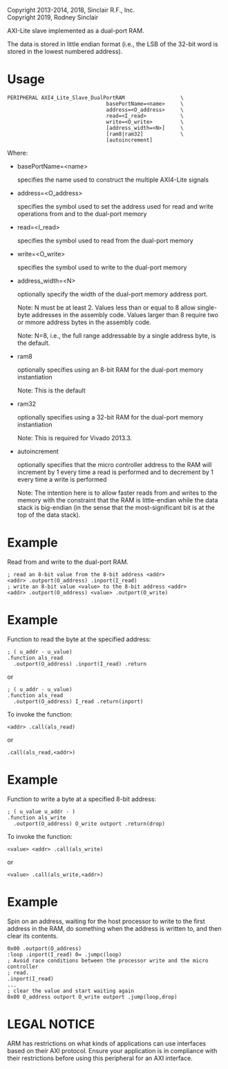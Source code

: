 Copyright 2013-2014, 2018, Sinclair R.F., Inc.<br/>
Copyright 2019, Rodney Sinclair

AXI-Lite slave implemented as a dual-port RAM.

The data is stored in little endian format (i.e., the LSB of the 32-bit word is
stored in the lowest numbered address).

Usage
=====

```
PERIPHERAL AXI4_Lite_Slave_DualPortRAM                  \
                                basePortName=<name>     \
                                address=<O_address>     \
                                read=<I_read>           \
                                write=<O_write>         \
                                [address_width=<N>]     \
                                [ram8|ram32]            \
                                [autoincrement]
```

Where:

  - basePortName=&lt;name&gt;

    specifies the name used to construct the multiple AXI4-Lite signals

  - address=&lt;O_address&gt;

    specifies the symbol used to set the address used for read and write
    operations from and to the dual-port memory

  - read=&lt;I_read&gt;

    specifies the symbol used to read from the dual-port memory

  - write=&lt;O_write&gt;

    specifies the symbol used to write to the dual-port memory

  - address_width=&lt;N&gt;

    optionally specify the width of the dual-port memory address port.

    Note:  N must be at least&nbsp;2.  Values less than or equal to 8 allow
    single-byte addresses in the assembly code.  Values larger than 8 require
    two or mmore address bytes in the assembly code.

    Note:  N=8, i.e., the full range addressable by a single address byte, is
    the default.

  - ram8

    optionally specifies using an 8-bit RAM for the dual-port memory instantiation

    Note:  This is the default

  - ram32

    optionally specifies using a 32-bit RAM for the dual-port memory instantiation

    Note:  This is required for Vivado 2013.3.

  - autoincrement

    optionally specifies that the micro controller address to the RAM will
    increment by 1 every time a read is performed and to decrement by 1 every
    time a write is performed

    Note:  The intention here is to allow faster reads from and writes to the
    memory with the constraint that the RAM is little-endian while the data
    stack is big-endian (in the sense that the most-significant bit is at the
    top of the data stack).

Example
=======

Read from and write to the dual-port RAM.

```
; read an 8-bit value from the 8-bit address <addr>
<addr> .outport(O_address) .inport(I_read)
; write an 8-bit value <value> to the 8-bit address <addr>
<addr> .outport(O_address) <value> .outport(O_write)
```

Example
=======

Function to read the byte at the specified address:

```
; ( u_addr - u_value)
.function als_read
  .outport(O_address) .inport(I_read) .return
```

or

```
; ( u_addr - u_value)
.function als_read
  .outport(O_address) I_read .return(inport)
```

To invoke the function:

```
<addr> .call(als_read)
```

or

```
.call(als_read,<addr>)
```

Example
=======

Function to write a byte at a specified 8-bit address:

```
; ( u_value u_addr - )
.function als_write
  .outport(O_address) O_write outport .return(drop)
```

To invoke the function:

```
<value> <addr> .call(als_write)
```

or

```
<value> .call(als_write,<addr>)
```

Example
=======

Spin on an address, waiting for the host processor to write to the
first address in the RAM, do something when the address is written to, and then
clear its contents.

```
0x00 .outport(O_address)
:loop .inport(I_read) 0= .jumpc(loop)
; Avoid race conditions between the processor write and the micro controller
; read.
.inport(I_read)
...
; clear the value and start waiting again
0x00 O_address outport O_write outport .jump(loop,drop)
```

LEGAL NOTICE
============

ARM has restrictions on what kinds of applications can use interfaces based on
their AXI protocol.  Ensure your application is in compliance with their
restrictions before using this peripheral for an AXI interface.
